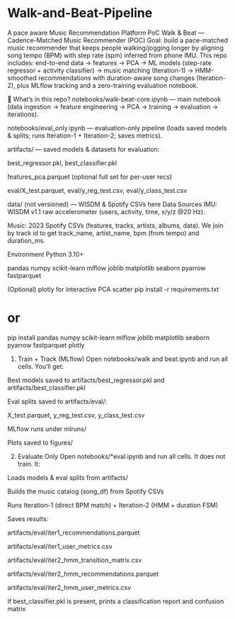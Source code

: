 # Walk-and-Beat-Pipeline
A pace aware Music Recommendation Platform PoC
Walk & Beat — Cadence-Matched Music Recommender (POC)
Goal: build a pace-matched music recommender that keeps people walking/jogging longer by aligning song tempo (BPM) with step rate (spm) inferred from phone IMU.
This repo includes: end-to-end data → features → PCA → ML models (step-rate regressor + activity classifier) → music matching (Iteration-1) → HMM-smoothed recommendations with duration-aware song changes (Iteration-2), plus MLflow tracking and a zero-training evaluation notebook.

🔎 What’s in this repo?
notebooks/walk-beat-core.ipynb — main notebook (data ingestion → feature engineering → PCA → training → evaluation → iterations).

notebooks/eval_only.ipynb — evaluation-only pipeline (loads saved models & splits; runs Iteration-1 + Iteration-2; saves metrics).

artifacts/ — saved models & datasets for evaluation:

best_regressor.pkl, best_classifier.pkl

features_pca.parquet (optional full set for per-user recs)

eval/X_test.parquet, eval/y_reg_test.csv, eval/y_class_test.csv

data/ (not versioned) —  WISDM & Spotify CSVs here 
Data Sources
IMU: WISDM v1.1 raw accelerometer (users, activity, time, x/y/z @20 Hz).

Music: 2023 Spotify CSVs (features, tracks, artists, albums, data). We join by track id to get track_name, artist_name, bpm (from tempo) and duration_ms.


Environment
Python 3.10+

pandas numpy scikit-learn mlflow joblib matplotlib seaborn pyarrow fastparquet

(Optional) plotly for interactive PCA scatter
pip install -r requirements.txt
# or
pip install pandas numpy scikit-learn mlflow joblib matplotlib seaborn pyarrow fastparquet plotly
1) Train + Track (MLflow)
Open notebooks/walk and beat.ipynb and run all cells. You’ll get:

Best models saved to artifacts/best_regressor.pkl and artifacts/best_classifier.pkl

Eval splits saved to artifacts/eval/:

X_test.parquet, y_reg_test.csv, y_class_test.csv

MLflow runs under mlruns/

Plots saved to figures/

2) Evaluate Only 
Open notebooks/*eval.ipynb and run all cells. It does not train. It:

Loads models & eval splits from artifacts/

Builds the music catalog (song_df) from Spotify CSVs

Runs Iteration-1 (direct BPM match) + Iteration-2 (HMM + duration FSM)

Saves results:

artifacts/eval/iter1_recommendations.parquet

artifacts/eval/iter1_user_metrics.csv

artifacts/eval/iter2_hmm_transition_matrix.csv

artifacts/eval/iter2_hmm_recommendations.parquet

artifacts/eval/iter2_hmm_user_metrics.csv

If best_classifier.pkl is present, prints a classification report and confusion matrix

